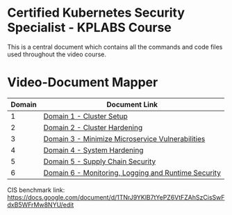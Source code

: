 # Certified Kubernetes Security Specialist - KPLABS Course

This is a central document which contains all the commands and code files used throughout the video course.

# Video-Document Mapper

| Domain | Document Link |
| ------ | ------ |
| 1 | [Domain 1 - Cluster Setup][PlDa] |
| 2 | [Domain 2 - Cluster Hardening][PlDb] |
| 3 | [Domain 3 - Minimize Microservice Vulnerabilities][PlDc]
| 4 | [Domain 4 - System Hardening][PlDe] |
| 5 | [Domain 5 - Supply Chain Security][PlDf] |
| 6 | [Domain 6 - Monitoring, Logging and Runtime Security][PlDg] |




   [PlDa]: <https://github.com/zealvora/certified-kubernetes-security-specialist/tree/master/domain-1-cluster-setup>
   [PlDb]: <https://github.com/zealvora/certified-kubernetes-security-specialist/tree/master/domain-2-cluster-hardening>
   [PlDc]: <https://github.com/zealvora/certified-kubernetes-security-specialist/tree/master/domain-3-minimize-microservice-vulnerability>
   [PlDe]: <https://github.com/zealvora/certified-kubernetes-security-specialist/tree/master/domain-4-system-hardening>
   [PlDf]: <https://github.com/zealvora/certified-kubernetes-security-specialist/tree/master/domain-5-supply-chain-security>
   [PlDg]: <https://github.com/zealvora/certified-kubernetes-security-specialist/tree/master/domain-6-monitor-log-runtimesec>


CIS benchmark link: https://docs.google.com/document/d/1TNrJ9YKlB7tYePZ6VtFZAhSzCisSwFdxB5WFrMw8NYU/edit
